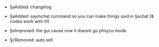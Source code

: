 - §aAdded: changelog
- §aAdded: sayinchat command so you can make things said in §achat (& codes work with it!)
 
- §eImproved: the gui cause now it doesnt go phsyco mode
 
- §cRemoved: auto sell